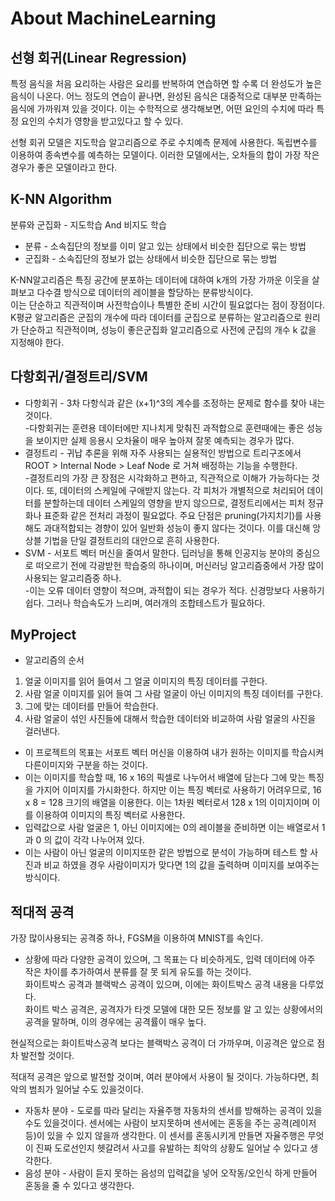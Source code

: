 # About MachineLearning
## 선형 회귀(Linear Regression)
특정 음식을 처음 요리하는 사람은 요리를 반복하여 연습하면 할 수록 더 완성도가 높은 음식이 나온다. 어느 정도의 연습이 끝나면,
완성된 음식은 대중적으로 대부분 만족하는 음식에 가까워져 있을 것이다.
이는 수학적으로 생각해보면, 어떤 요인의 수치에 따라 특정 요인의 수치가 영향을 받고있다고 할 수 있다.

선형 회귀 모델은 지도학습 알고리즘으로 주로 수치예측 문제에 사용한다. 독립변수를 이용하여 종속변수를 예측하는 모델이다.
이러한 모델에서는, 오차들의 합이 가장 작은경우가 좋은 모델이라고 한다.<br>

## K-NN Algorithm
분류와 군집화 - 지도학습 And 비지도 학습
* 분류 - 소속집단의 정보를 이미 알고 있는 상태에서 비슷한 집단으로 묶는 방법
* 군집화 - 소속집단의 정보가 없는 상태에서 비슷한 집단으로 묶는 방법

K-NN알고리즘은 특징 공간에 분포하는 데이터에 대하여 k개의 가장 가까운 이웃을 살펴보고 다수결 방식으로 데이터의 레이블을 할당하는 분류방식이다.<br>
이는 단순하고 직관적이며 사전학습이나 특별한 준비 시간이 필요없다는 점이 장점이다.<br>
K평균 알고리즘은 군집의 개수에 따라 데이터를 군집으로 분류하는 알고리즘으로 원리가 단순하고 직관적이며, 성능이 좋은군집화 알고리즘으로 사전에 군집의 개수 k 값을 지정해야 한다.

## 다항회귀/결정트리/SVM
* 다항회귀 - 3차 다항식과 같은 (x+1)^3의 계수를 조정하는 문제로 함수를 찾아 내는 것이다. <br>
-다항회귀는 훈련용 데이터에만 지나치게 맞춰진 과적합으로 훈련때에는 좋은 성능을 보이지만 실제 응용시 오차율이 매우 높아져 잘못 예측되는 경우가 많다.
* 결정트리 - 귀납 추론을 위해 자주 사용되는 실용적인 방법으로 트리구조에서 ROOT > Internal Node > Leaf Node 로 거쳐 배정하는 기능을 수행한다.<br>
-결정트리의 가장 큰 장점은 시각화하고 편하고, 직관적으로 이해가 가능하다는 것이다. 또, 데이터의 스케일에 구애받지 않는다. 각 피처가 개별적으로 처리되어 데이터를 분할하는데 데이터 스케일의 영향을 받지 않으므로, 결정트리에서는 피처 정규화나 표준화 같은 전처리 과정이 필요없다.
주요 단점은 pruning(가지치기)를 사용해도 과대적합되는 경향이 있어 일반화 성능이 좋지 않다는 것이다. 이를 대신해 앙상블 기법을 단일 결정트리의 대안으로 흔히 사용한다.
* SVM - 서포트 벡터 머신을 줄여서 말한다. 딥러닝을 통해 인공지능 분야의 중심으로 떠오르기 전에 각광받헌 학습중의 하나이며, 머신러닝 알고리즘중에서 가장 많이 사용되는 알고리즘중 하나. <br>
-이는 오류 데이터 영향이 적으며, 과적합이 되는 경우가 적다. 신경망보다 사용하기 쉽다. 그러나 학습속도가 느리며, 여러개의 조합테스트가 필요하다.

## MyProject
* 알고리즘의 순서 
1. 얼굴 이미지를 읽어 들여서 그 얼굴 이미지의 특징 데이터를 구한다.  
2. 사람 얼굴 이미지를 읽어 들여 그 사람 얼굴이 아닌 이미지의 특징 데이터를 구한다.
3. 그에 맞는 데이터를 만들어 학습한다.
4. 사람 얼굴이 섞인 사진들에 대해서 학습한 데이터와 비교하여 사람 얼굴의 사진을 걸러낸다.
- 이 프로젝트의 목표는 서포트 벡터 머신을 이용하여 내가 원하는 이미지를 학습시켜 다른이미지와 구분을 하는 것이다.
- 이는 이미지를 학습할 때, 16 x 16의 픽셀로 나누어서 배열에 담는다 그에 맞는 특징을 가지어 이미지를 가시화한다. 하지만 이는 특징 벡터로 사용하기 어려우므로, 16 x 8 = 128 크기의 배열을 이용한다. 이는 1차원 벡터로서 128 x 1의 이미지이며 이를 이용하여 이미지의 특징 벡터로 사용한다.
- 입력값으로 사람 얼굴은 1, 아닌 이미지에는 0의 레이블을 준비하면 이는 배열로서 1과 0 의 값이 각각 나누어져 있다.
- 이는 사람이 아닌 얼굴의 이미지또한 같은 방법으로 분석이 가능하며 테스트 할 사진과 비교 하였을 경우 사람이미지가 맞다면 1의 값을 출력하며 이미지를 보여주는 방식이다.<br>

## 적대적 공격
가장 많이사용되는 공격중 하나, FGSM을 이용하여 MNIST를 속인다.<br>
- 상황에 따라 다양한 공격이 있으며, 그 목표는 다 비슷하게도, 입력 데이터에 아주 작은 차이를 추가하여서 분류를 잘 못 되게 유도를 하는 것이다.<br>
화이트박스 공격과 블랙박스 공격이 있으며, 이에는 화이트박스 공격 내용을 다루었다.<br>
화이트 박스 공격은, 공격자가 타겟 모델에 대한 모든 정보를 알 고 있는 상황에서의 공격을 말하며, 이의 경우에는 공격률이 매우 높다.<br>

현실적으로는 화이트박스공격 보다는 블랙박스 공격이 더 가까우며, 이공격은 앞으로 점차 발전할 것이다.<br>

적대적 공격은 앞으로 발전할 것이며, 여러 분야에서 사용이 될 것이다. 가능하다면, 최악의 범죄가 일어날 수도 있을것이다.<br>
- 자동차 분야 - 도로를 따라 달리는 자율주행 자동차의 센서를 방해하는 공격이 있을수도 있을것이다. 센서에는 사람이 보지못하며 센서에는 혼동을 주는 공격(레이저 등)이 있을 수 있지 않을까 생각한다. 이 센서를 혼동시키게 만들면 자율주행은 무엇이 진짜 도로선인지 헷갈려서 사고를 유발하는 최악의 상황도 일어날 수 있다고 생각한다.<br>
- 음성 분야 - 사람이 듣지 못하는 음성의 입력값을 넣어 오작동/오인식 하게 만들어 혼동을 줄 수 있다고 생각한다.
